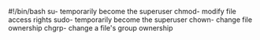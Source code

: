 #!/bin/bash
su- temporarily become the superuser
chmod- modify file access rights
sudo- temporarily become the superuser
chown- change file ownership
chgrp- change a file's group ownership
